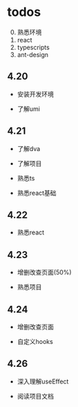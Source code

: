 # todos

0. 熟悉环境
1. react
2. typescripts
3. ant-design

## 4.20

- 安装开发环境

- 了解umi

## 4.21

- 了解dva

- 了解项目

- 熟悉ts

- 熟悉react基础

## 4.22

- 熟悉react

## 4.23

- 增删改查页面(50%)

- 熟悉项目

## 4.24

- 增删改查页面

- 自定义hooks

## 4.26

- 深入理解useEffect

- 阅读项目文档
